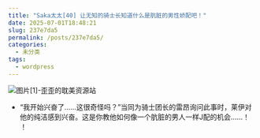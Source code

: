 ```yaml
---
title: "Saka太太[40] 让无知的骑士长知道什么是肮脏的男性娇配吧！"
date: 2025-07-01T18:48:21
slug: 237e7da5
permalink: /posts/237e7da5/
categories:
  - 未分类
tags:
  - wordpress
---
```


![图片[1]-歪歪的耽美资源站](/images/wp/237e7da5-4a2313a5.jpg)

*   “我开始兴奋了……这很奇怪吗？”当同为骑士团长的雷昂询问此事时，莱伊对他的纯洁感到兴奋。这是你教他如何像一个肮脏的男人一样J配的机会……！ ！
